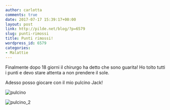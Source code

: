 ```yaml
---
author: carlotta
comments: true
date: 2017-07-17 15:39:17+00:00
layout: post
link: http://pilde.net/blog/?p=6579
slug: punti-rimossi
title: Punti rimossi!
wordpress_id: 6579
categories:
- Malattie
---
```


Finalmente dopo 18 giorni il chirurgo ha detto che sono guarita! Ho tolto tutti i punti e devo stare attenta a non prendere il sole.

Adesso posso giocare con il mio pulcino Jack!

![pulcino]({{baseurl}}/uploads/2017/07/pulcino.png)


 ![pulcino_2]({{baseurl}}/uploads/2017/07/pulcino_2.png)



